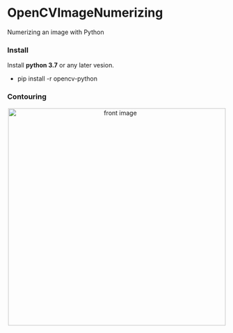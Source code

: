 # OpenCVImageNumerizing
Numerizing an image with Python

### Install

Install **python 3.7** or any later vesion.

* pip install -r opencv-python

### Contouring 

<div style="text-align : center ">
<img src="" alt="front image" width="500"/>
</div>
